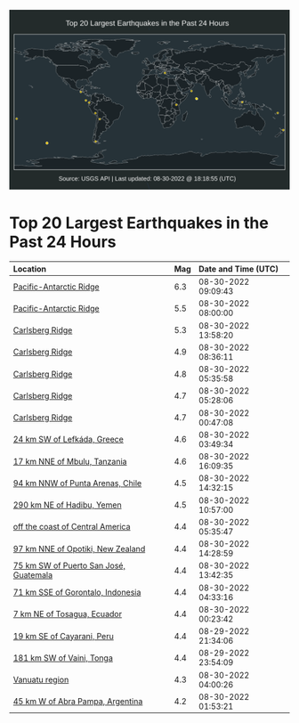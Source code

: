 ![Map](./map.png)

# Top 20 Largest Earthquakes in the Past 24 Hours

| Location | Mag | Date and Time (UTC) |
|:---|:---|:---|
| [Pacific-Antarctic Ridge](https://earthquake.usgs.gov/earthquakes/eventpage/us7000i3mp) | 6.3 | 08-30-2022 09:09:43 |
| [Pacific-Antarctic Ridge](https://earthquake.usgs.gov/earthquakes/eventpage/us7000i3mn) | 5.5 | 08-30-2022 08:00:00 |
| [Carlsberg Ridge](https://earthquake.usgs.gov/earthquakes/eventpage/us7000i3nv) | 5.3 | 08-30-2022 13:58:20 |
| [Carlsberg Ridge](https://earthquake.usgs.gov/earthquakes/eventpage/us7000i3mi) | 4.9 | 08-30-2022 08:36:11 |
| [Carlsberg Ridge](https://earthquake.usgs.gov/earthquakes/eventpage/us7000i3lq) | 4.8 | 08-30-2022 05:35:58 |
| [Carlsberg Ridge](https://earthquake.usgs.gov/earthquakes/eventpage/us7000i3ll) | 4.7 | 08-30-2022 05:28:06 |
| [Carlsberg Ridge](https://earthquake.usgs.gov/earthquakes/eventpage/us7000i3kb) | 4.7 | 08-30-2022 00:47:08 |
| [24 km SW of Lefkáda, Greece](https://earthquake.usgs.gov/earthquakes/eventpage/us7000i3l9) | 4.6 | 08-30-2022 03:49:34 |
| [17 km NNE of Mbulu, Tanzania](https://earthquake.usgs.gov/earthquakes/eventpage/us7000i3ql) | 4.6 | 08-30-2022 16:09:35 |
| [94 km NNW of Punta Arenas, Chile](https://earthquake.usgs.gov/earthquakes/eventpage/us7000i3p2) | 4.5 | 08-30-2022 14:32:15 |
| [290 km NE of Hadibu, Yemen](https://earthquake.usgs.gov/earthquakes/eventpage/us7000i3n5) | 4.5 | 08-30-2022 10:57:00 |
| [off the coast of Central America](https://earthquake.usgs.gov/earthquakes/eventpage/us7000i3lp) | 4.4 | 08-30-2022 05:35:47 |
| [97 km NNE of Opotiki, New Zealand](https://earthquake.usgs.gov/earthquakes/eventpage/us7000i3p0) | 4.4 | 08-30-2022 14:28:59 |
| [75 km SW of Puerto San José, Guatemala](https://earthquake.usgs.gov/earthquakes/eventpage/us7000i3nn) | 4.4 | 08-30-2022 13:42:35 |
| [71 km SSE of Gorontalo, Indonesia](https://earthquake.usgs.gov/earthquakes/eventpage/us7000i3lf) | 4.4 | 08-30-2022 04:33:16 |
| [7 km NE of Tosagua, Ecuador](https://earthquake.usgs.gov/earthquakes/eventpage/us7000i3k4) | 4.4 | 08-30-2022 00:23:42 |
| [19 km SE of Cayarani, Peru](https://earthquake.usgs.gov/earthquakes/eventpage/us7000i3j9) | 4.4 | 08-29-2022 21:34:06 |
| [181 km SW of Vaini, Tonga](https://earthquake.usgs.gov/earthquakes/eventpage/us7000i3jw) | 4.4 | 08-29-2022 23:54:09 |
| [Vanuatu region](https://earthquake.usgs.gov/earthquakes/eventpage/us7000i3ld) | 4.3 | 08-30-2022 04:00:26 |
| [45 km W of Abra Pampa, Argentina](https://earthquake.usgs.gov/earthquakes/eventpage/us7000i3kk) | 4.2 | 08-30-2022 01:53:21 |
